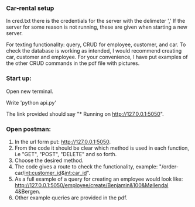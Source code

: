 ### Car-rental setup
In cred.txt there is the credentials for the server with the delimeter ','
If the server for some reason is not running, these are given when starting a new server.

For texting functionality:
query, CRUD for employee, customer, and car.
To check the database is working as intended, I would recommend creating car, customer and employee.
For your convenience, I have put examples of the other CRUD commands in the pdf file with pictures.

### Start up:
Open new terminal.

Write 'python api.py'

The link provided should say "* Running on http://127.0.0.1:5050".

### Open postman:
1. In the url form put: http://127.0.0.1:5050.
2. From the code it should be clear which method is used in each function, i.e "GET", "POST", "DELETE" and so forth.
3. Choose the desired method.
4. The code gives a route to check the functionality, example: "/order-car/<int:customer_id>&<int:car_id>".
5. As a full example of a query for creating an employee would look like: http://127.0.0.1:5050/employee/create/Benjamin&100&Møllendal 4&Bergen.
6. Other example queries are provided in the pdf.


